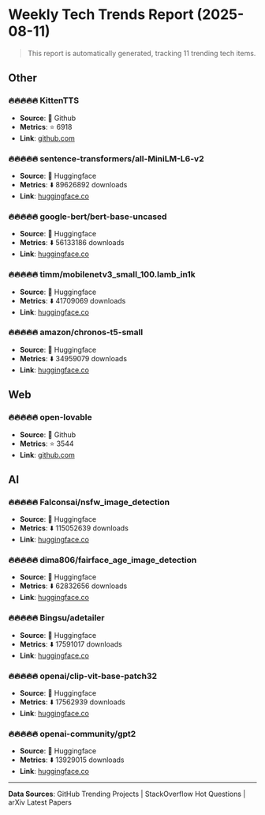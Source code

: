# Weekly Tech Trends Report (2025-08-11)

> This report is automatically generated, tracking 11 trending tech items.


## Other 

### 🔥🔥🔥🔥🔥 KittenTTS

- **Source**: 🐙 Github
- **Metrics**: ⭐ 6918
- **Link**: [github.com](https://github.com/KittenML/KittenTTS)


### 🔥🔥🔥🔥🔥 sentence-transformers/all-MiniLM-L6-v2

- **Source**: 🔗 Huggingface
- **Metrics**: ⬇️ 89626892 downloads
- **Link**: [huggingface.co](https://huggingface.co/sentence-transformers/all-MiniLM-L6-v2)


### 🔥🔥🔥🔥🔥 google-bert/bert-base-uncased

- **Source**: 🔗 Huggingface
- **Metrics**: ⬇️ 56133186 downloads
- **Link**: [huggingface.co](https://huggingface.co/google-bert/bert-base-uncased)


### 🔥🔥🔥🔥🔥 timm/mobilenetv3_small_100.lamb_in1k

- **Source**: 🔗 Huggingface
- **Metrics**: ⬇️ 41709069 downloads
- **Link**: [huggingface.co](https://huggingface.co/timm/mobilenetv3_small_100.lamb_in1k)


### 🔥🔥🔥🔥🔥 amazon/chronos-t5-small

- **Source**: 🔗 Huggingface
- **Metrics**: ⬇️ 34959079 downloads
- **Link**: [huggingface.co](https://huggingface.co/amazon/chronos-t5-small)


## Web 

### 🔥🔥🔥🔥🔥 open-lovable

- **Source**: 🐙 Github
- **Metrics**: ⭐ 3544
- **Link**: [github.com](https://github.com/mendableai/open-lovable)


## AI 

### 🔥🔥🔥🔥🔥 Falconsai/nsfw_image_detection

- **Source**: 🔗 Huggingface
- **Metrics**: ⬇️ 115052639 downloads
- **Link**: [huggingface.co](https://huggingface.co/Falconsai/nsfw_image_detection)


### 🔥🔥🔥🔥🔥 dima806/fairface_age_image_detection

- **Source**: 🔗 Huggingface
- **Metrics**: ⬇️ 62832656 downloads
- **Link**: [huggingface.co](https://huggingface.co/dima806/fairface_age_image_detection)


### 🔥🔥🔥🔥🔥 Bingsu/adetailer

- **Source**: 🔗 Huggingface
- **Metrics**: ⬇️ 17591017 downloads
- **Link**: [huggingface.co](https://huggingface.co/Bingsu/adetailer)


### 🔥🔥🔥🔥🔥 openai/clip-vit-base-patch32

- **Source**: 🔗 Huggingface
- **Metrics**: ⬇️ 17562939 downloads
- **Link**: [huggingface.co](https://huggingface.co/openai/clip-vit-base-patch32)


### 🔥🔥🔥🔥🔥 openai-community/gpt2

- **Source**: 🔗 Huggingface
- **Metrics**: ⬇️ 13929015 downloads
- **Link**: [huggingface.co](https://huggingface.co/openai-community/gpt2)



---

**Data Sources**: GitHub Trending Projects | StackOverflow Hot Questions | arXiv Latest Papers